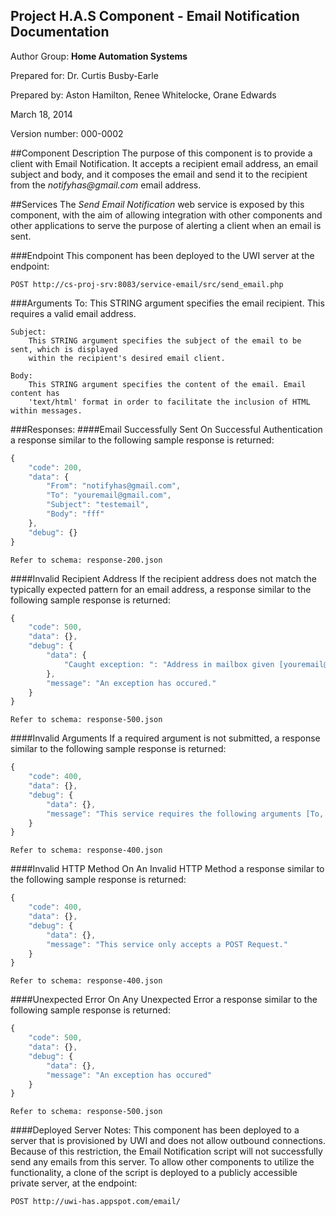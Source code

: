 Project H.A.S Component - Email Notification Documentation
------------------------------------------------------------
Author Group: **Home Automation Systems**

Prepared for: Dr. Curtis Busby-Earle

Prepared by: Aston Hamilton, Renee Whitelocke, Orane Edwards

March 18, 2014

Version number: 000-0002


##Component Description
The purpose of this component is to provide a client with Email Notification. It accepts a recipient email address, an email subject and body, and it composes the email and send it to the recipient from the _notifyhas@gmail.com_ email address.

##Services
The _Send Email Notification_ web service is exposed by this component, with the aim of allowing integration with other components and other applications to serve the purpose of alerting a client when an email is sent. 
	
###Endpoint
This component has been deployed to the UWI server at the endpoint: 

	POST http://cs-proj-srv:8083/service-email/src/send_email.php

###Arguments
	To: 
		This STRING argument specifies the email recipient. This requires a valid email address.

	Subject:
		This STRING argument specifies the subject of the email to be sent, which is displayed 
		within the recipient's desired email client. 

	Body:
		This STRING argument specifies the content of the email. Email content has
		'text/html' format in order to facilitate the inclusion of HTML within messages.
		

###Responses:
####Email Successfully Sent
On Successful Authentication a response similar to the following sample response is returned:
```javascript	
{
    "code": 200,
    "data": {
        "From": "notifyhas@gmail.com",
        "To": "youremail@gmail.com",
        "Subject": "testemail",
        "Body": "fff"
    },
    "debug": {}
}
```
	Refer to schema: response-200.json

####Invalid Recipient Address
If the recipient address does not match the typically expected pattern for an email address, a response similar to the following sample response is returned:
```javascript	
{
    "code": 500,
    "data": {},
    "debug": {
        "data": {
            "Caught exception: ": "Address in mailbox given [youremail@gmail#com] does not comply with RFC 2822, 3.6.2."
        },
        "message": "An exception has occured."
    }
}
```
	Refer to schema: response-500.json

####Invalid Arguments
If a required argument is not submitted, a response similar to the following sample response is returned:
```javascript
{
    "code": 400,
    "data": {},
    "debug": {
        "data": {},
        "message": "This service requires the following arguments [To, Body, Subject]. The request body must be formatted as URL-Form-Encoded"
    }
}
```
	Refer to schema: response-400.json
	
####Invalid HTTP Method
On An Invalid HTTP Method a response similar to the following sample response is returned:
```javascript
{
    "code": 400,
    "data": {},
    "debug": {
        "data": {},
        "message": "This service only accepts a POST Request."
    }
}
```
	Refer to schema: response-400.json
	
####Unexpected Error
On Any Unexpected Error a response similar to the following sample response is returned:
```javascript
{
    "code": 500,
    "data": {},
    "debug": {
        "data": {},
        "message": "An exception has occured"
    }
}
```
	Refer to schema: response-500.json

####Deployed Server Notes:
This component has been deployed to a server that is provisioned by UWI and does not allow outbound connections.
Because of this restriction, the Email Notification script will not successfully send any emails from this server.
To allow other components to utilize the functionality, a clone of the script is deployed to a publicly accessible 
private server, at the endpoint:

	POST http://uwi-has.appspot.com/email/



	
	
